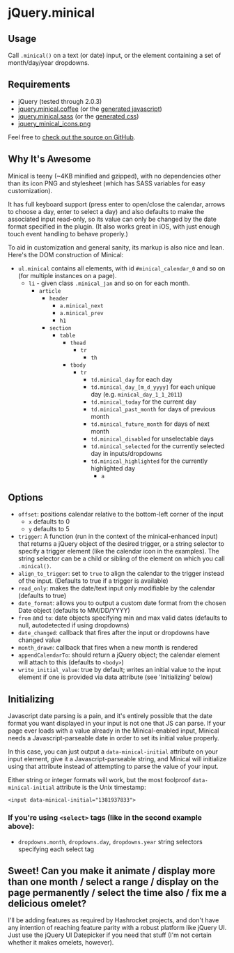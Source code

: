 # jQuery.minical

## Usage

Call `.minical()` on a text (or date) input, or the element containing a set of month/day/year dropdowns.

## Requirements

- jQuery (tested through 2.0.3)
- [jquery.minical.coffee](https://github.com/camerond/jquery-minical/blob/master/views/coffeescript/jquery.minical.coffee) (or the [generated javascript](https://github.com/camerond/jquery-minical/blob/master/public/javascript/jquery.minical.js))
- [jquery.minical.sass](https://github.com/camerond/jquery-minical/blob/master/views/stylesheets/jquery.minical.sass) (or the [generated css](http://jquery-minical.heroku.com/stylesheets/jquery.minical.css))
- [jquery_minical_icons.png](https://github.com/camerond/jquery-minical/blob/master/public/images/jquery_minical_icons.png)

Feel free to [check out the source on GitHub](https://github.com/camerond/jquery-minical).

## Why It's Awesome

Minical is teeny (~4KB minified and gzipped), with no dependencies other than its icon PNG and stylesheet (which has SASS variables for easy customization).

It has full keyboard support (press enter to open/close the calendar, arrows to choose a day, enter to select a day) and also defaults to make the associated input read-only, so its value can only be changed by the date format specified in the plugin. (It also works great in iOS, with just enough touch event handling to behave properly.)

To aid in customization and general sanity, its markup is also nice and lean. Here's the DOM construction of Minical:

- `ul.minical` contains all elements, with id `#minical_calendar_0` and so on (for multiple instances on a page).
  - `li` - given class `.minical_jan` and so on for each month.
    - `article`
      - `header`
        - `a.minical_next`
        - `a.minical_prev`
        - `h1`
      - `section`
        - `table`
          - `thead`
            - `tr`
              - `th`
          - `tbody`
            - `tr`
              - `td.minical_day` for each day
              - `td.minical_day_[m_d_yyyy]` for each unique day (e.g. `minical_day_1_1_2011`)
              - `td.minical_today` for the current day
              - `td.minical_past_month` for days of previous month
              - `td.minical_future_month` for days of next month
              - `td.minical_disabled` for unselectable days
              - `td.minical_selected` for the currently selected day in inputs/dropdowns
              - `td.minical_highlighted` for the currently highlighted day
                - `a`

## Options

- `offset`: positions calendar relative to the bottom-left corner of the input
  - `x` defaults to 0
  - `y` defaults to 5
- `trigger`: A function (run in the context of the minical-enhanced input) that returns a jQuery object of the desired trigger, or a string selector to specify a trigger element (like the calendar icon in the examples). The string selector can be a child or sibling of the element on which you call `.minical()`.
- `align_to_trigger`: set to `true` to align the calendar to the trigger instead of the input. (Defaults to true if a trigger is available)
- `read_only`: makes the date/text input only modifiable by the calendar (defaults to true)
- `date_format`: allows you to output a custom date format from the chosen Date object (defaults to MM/DD/YYYY)
- `from` and `to`: date objects specifying min and max valid dates (defaults to null, autodetected if using dropdowns)
- `date_changed`: callback that fires after the input or dropdowns have changed value
- `month_drawn`: callback that fires when a new month is rendered
- `appendCalendarTo`: should return a jQuery object; the calendar element will attach to this (defaults to `<body>`)
- `write_initial_value`: true by default; writes an initial value to the input element if one is provided via data attribute (see 'Initializing' below)

## Initializing

Javascript date parsing is a pain, and it's entirely possible that the date format you want displayed in your input is not one that JS can parse. If your page ever loads with a value already in the Minical-enabled input, Minical needs a Javascript-parseable date in order to set its initial value properly.

In this case, you can just output a `data-minical-initial` attribute on your input element, give it a Javascript-parseable string, and Minical will initialize using that attribute instead of attempting to parse the value of your input.

Either string or integer formats will work, but the most foolproof `data-minical-initial` attribute is the Unix timestamp:

```
<input data-minical-initial="1381937833">
```

### If you're using `<select>` tags (like in the second example above):

- `dropdowns.month`, `dropdowns.day`, `dropdowns.year` string selectors specifying each select tag

## Sweet! Can you make it animate / display more than one month / select a range / display on the page permanently / select the time also / fix me a delicious omelet?

I'll be adding features as required by Hashrocket projects, and don't have any intention of reaching feature parity with a robust platform like jQuery UI. Just use the jQuery UI Datepicker if you need that stuff (I'm not certain whether it makes omelets, however).
